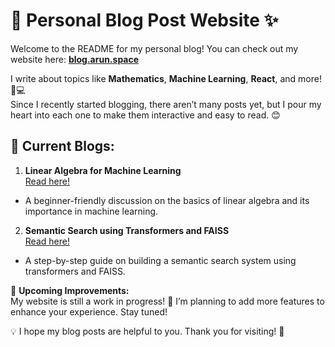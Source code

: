 # 🌌 Personal Blog Post Website ✨  

Welcome to the README for my personal blog! You can check out my website here: [**blog.arun.space**](https://blog.arun.space)  

I write about topics like **Mathematics**, **Machine Learning**, **React**, and more! 🧠💻  
Since I recently started blogging, there aren’t many posts yet, but I pour my heart into each one to make them interactive and easy to read. 😊  


## 📝 Current Blogs:  

1. **Linear Algebra for Machine Learning**  
   [Read here!](https://blog.arun.space/posts/linear-algebra-for-ml)  
- A beginner-friendly discussion on the basics of linear algebra and its importance in machine learning.  

2. **Semantic Search using Transformers and FAISS**  
   [Read here!](https://blog.arun.space/posts/semantic-search-using-transformer-FAISS)  
- A step-by-step guide on building a semantic search system using transformers and FAISS.  



🔧 **Upcoming Improvements:**  
My website is still a work in progress! 🚀 I’m planning to add more features to enhance your experience. Stay tuned!  


💡 I hope my blog posts are helpful to you. Thank you for visiting! 🌟  
